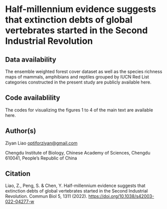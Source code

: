 # Half-millennium evidence suggests that extinction debts of global vertebrates started in the Second Industrial Revolution

## Data availability

The ensemble weighted forest cover dataset as well as the species richness maps of mammals, amphibians and reptiles grouped by IUCN Red List categories constructed in the present study are publicly available here. 


## Code availablility

The codes for visualizing the figures 1 to 4 of the main text are available here.


## Author(s)

Ziyan Liao optiforziyan@gmail.com

Chengdu Institute of Biology, Chinese Academy of Sciences, Chengdu 610041, People’s Republic of China


## Citation
Liao, Z., Peng, S. & Chen, Y. Half-millennium evidence suggests that extinction debts of global vertebrates started in the Second Industrial Revolution. Commun Biol 5, 1311 (2022). https://doi.org/10.1038/s42003-022-04277-w
